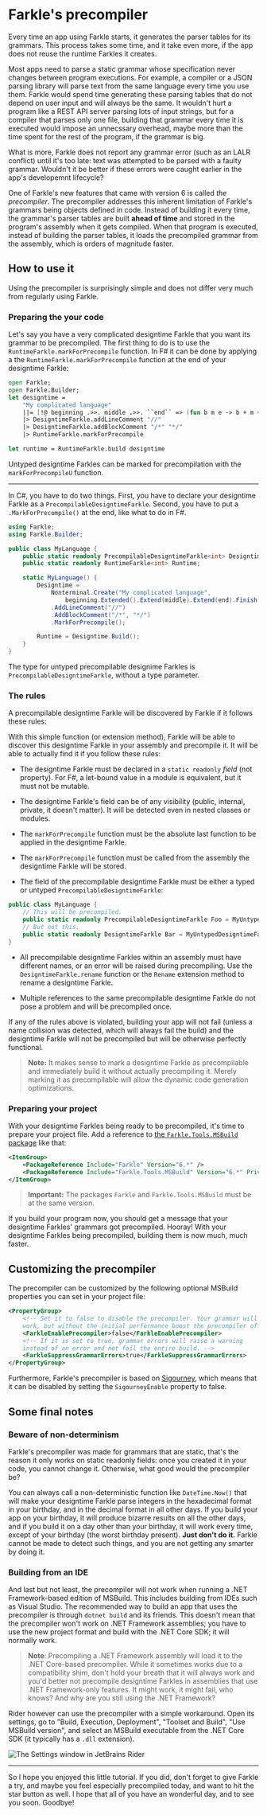 # Farkle's precompiler

Every time an app using Farkle starts, it generates the parser tables for its grammars. This process takes some time, and it take even more, if the app does not reuse the runtime Farkles it creates.

Most apps need to parse a static grammar whose specification never changes between program executions. For example, a compiler or a JSON parsing library will parse text from the same language every time you use them. Farkle would spend time generating these parsing tables that do not depend on user input and will always be the same. It wouldn't hurt a program like a REST API server parsing lots of input strings, but for a compiler that parses only one file, building that grammar every time it is executed would impose an unnecssary overhead, maybe more than the time spent for the rest of the program, if the grammar is big.

What is more, Farkle does not report any grammar error (such as an LALR conflict) until it's too late: text was attempted to be parsed with a faulty grammar. Wouldn't it be better if these errors were caught earlier in the app's developemnt lifecycle?

One of Farkle's new features that came with version 6 is called _the precompiler_. The precompiler addresses this inherent limitation of Farkle's grammars being objects defined in code. Instead of building it every time, the grammar's parser tables are built __ahead of time__ and stored in the program's assembly when it gets compiled. When that program is executed, instead of building the parser tables, it loads the precompiled grammar from the assembly, which is orders of magnitude faster.

## How to use it

Using the precompiler is surprisingly simple and does not differ very much from regularly using Farkle.

### Preparing the your code

Let's say you have a very complicated designtime Farkle that you want its grammar to be precompiled. The first thing to do is to use the `RuntimeFarkle.markForPrecompile` function. In F# it can be done by applying a the `RuntimeFarkle.markForPrecompile` function at the end of your designtime Farkle:

``` fsharp
open Farkle;
open Farkle.Builder;
let designtime =
    "My complicated language"
    ||= [!@ beginning .>>. middle .>>. ``end`` => (fun b m e -> b + m + e)]
    |> DesigntimeFarkle.addLineComment "//"
    |> DesigntimeFarkle.addBlockComment "/*" "*/"
    |> RuntimeFarkle.markForPrecompile

let runtime = RuntimeFarkle.build designtime
```

Untyped designtime Farkles can be marked for precompilation with the `markForPrecompileU` function.

---

In C#, you have to do two things. First, you have to declare your designtime Farkle as a `PrecompilableDesigntimeFarkle`. Second, you have to put a `.MarkForPrecompile()` at the end, like what to do in F#.

``` csharp
using Farkle;
using Farkle.Builder;

public class MyLanguage {
    public static readonly PrecompilableDesigntimeFarkle<int> Designtime;
    public static readonly RuntimeFarkle<int> Runtime;

    static MyLanguage() {
        Designtime =
            Nonterminal.Create("My complicated language",
                beginning.Extended().Extend(middle).Extend(end).Finish((b, m, e) => b + m + e))
            .AddLineComment("//")
            .AddBlockComment("/*", "*/")
            .MarkForPrecompile();

        Runtime = Designtime.Build();
    }
}
```

The type for untyped precompilable designime Farkles is `PrecompilableDesigntimeFarkle`, without a type parameter.

### The rules

A precompilable designtime Farkle will be discovered by Farkle if it follows these rules:

With this simple function (or extension method), Farkle will be able to discover this designtime Farkle in your assembly and precompile it. It will be able to actually find it if you follow these rules:

* The designtime Farkle must be declared in a `static readonly` _field_ (not property). For F#, a let-bound value in a module is equivalent, but it must not be mutable.

* The designtime Farkle's field can be of any visibility (public, internal, private, it doesn't matter). It will be detected even in nested classes or modules.

* The `markForPrecompile` function must be the absolute last function to be applied in the designtime Farkle.

* The `markForPrecompile` function must be called from the assembly the designtime Farkle will be stored.

* The field of the precompilable designtime Farkle must be either a typed or untyped `PrecompilableDesigntimeFarkle`:

``` csharp
public class MyLanguage {
    // This will be precompiled.
    public static readonly PrecompilableDesigntimeFarkle Foo = MyUntypedDesigntimeFarkle.MarkForPrecompile();
    // But not this.
    public static readonly DesigntimeFarkle Bar = MyUntypedDesigntimeFarkle.MarkForPrecompile();
}
```

* All precompilable designtime Farkles within an assembly must have different names, or an error will be raised during precompiling. Use the `DesigntimeFarkle.rename` function or the `Rename` extension method to rename a designtime Farkle.

* Multiple references to the same precompilable designtime Farkle do not pose a problem and will be precompiled once.

If any of the rules above is violated, building your app will not fail (unless a name collision was detected, which will always fail the build) and the designtime Farkle will not be precompiled but will be otherwise perfectly functional.

> __Note:__ It makes sense to mark a designtime Farkle as precompilable and immediately build it without actually precompiling it. Merely marking it as precompilable will allow the dynamic code generation optimizations.

### Preparing your project

With your designtime Farkles being ready to be precompiled, it's time to prepare your project file. Add a reference to [the `Farkle.Tools.MSBuild` package][msbuild] like that:

``` xml
<ItemGroup>
    <PackageReference Include="Farkle" Version="6.*" />
    <PackageReference Include="Farkle.Tools.MSBuild" Version="6.*" PrivateAssets="all" />
</ItemGroup>
```

> __Important:__ The packages `Farkle` and `Farkle.Tools.MSBuild` must be at the same version.

If you build your program now, you should get a message that your designtime Farkles' grammars got precompiled. Hooray! With your designtime Farkles being precompiled, building them is now much, much faster.

## Customizing the precompiler

The precompiler can be customized by the following optional MSBuild properties you can set in your project file:

``` xml
<PropertyGroup>
    <!-- Set it to false to disable the precompiler. Your grammar will still
    work, but without the initial performance boost the precompiler offers. -->
    <FarkleEnablePrecompiler>false</FarkleEnablePrecompiler>
    <!-- If it is set to true, grammar errors will raise a warning
    instead of an error and not fail the entire build. -->
    <FarkleSuppressGrammarErrors>true</FarkleSuppressGrammarErrors>
</PropertyGroup>
```

Furthermore, Farkle's precompiler is based on [Sigourney], which means that it can be disabled by setting the `SigourneyEnable` property to false.

## Some final notes

### Beware of non-determinism

Farkle's precompiler was made for grammars that are static, that's the reason it only works on static readonly fields: once you created it in your code, you cannot change it. Otherwise, what good would the precompiler be?

You can always call a non-deterministic function like `DateTime.Now()` that will make your designtime Farkle parse integers in the hexadecimal format in your birthday, and in the decimal format in all other days. If you build your app on your birthday, it will produce bizarre results on all the other days, and if you build it on a day other than your birthday, it will work every time, except of your birthday (the worst birthday present). __Just don't do it.__ Farkle cannot be made to detect such things, and you are not getting any smarter by doing it.

### Building from an IDE

And last but not least, the precompiler will not work when running a .NET Framework-based edition of MSBuild. This includes building from IDEs such as Visual Studio. The recommended way to build an app that uses the precompiler is through `dotnet build` and its friends. This doesn't mean that the precompiler won't work on .NET Framework assemblies; you have to use the new project format and build with the .NET Core SDK; it will normally work.

> __Note__: Precompiling a .NET Framework assembly will load it to the .NET Core-based precompiler. While it sometimes works due to a compatibility shim, don't hold your breath that it will always work and you'd better not precompile designtime Farkles in assemblies that use .NET Framework-only features. It might work, it might fail, who knows? And why are you still using the .NET Framework?

Rider however can use the precompiler with a simple workaround. Open its settings, go to "Build, Execution, Deployment", "Toolset and Build", "Use MSBuild version", and select an MSBuild executable from the .NET Core SDK (it typically has a `.dll` extension).

![The Settings window in JetBrains Rider](img/rider_msbuild_workaround.png)

---

So I hope you enjoyed this little tutorial. If you did, don't forget to give Farkle a try, and maybe you feel especially precompiled today, and want to hit the star button as well. I hope that all of you have an wonderful day, and to see you soon. Goodbye!

[msbuild]: https://www.nuget.org/packages/Farkle.Tools.MSBuild
[Sigourney]: https://github.com/teo-tsirpanis/Sigourney
